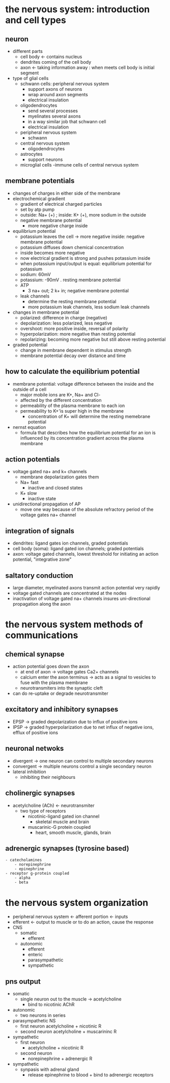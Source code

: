 # the nervous system: introduction and cell types

## neuron
- different parts
	- cell body <- contains nucleus
	- dendrites coming of the cell body
	- axon <- taking information away : when meets cell body is initial segment
- type of glial cells
	- schwann cells: peripheral nervous system
		- support axons of neurons
		- wrap around axon segments
		- electrical insulation
	- oligodendrocytes
		- send several processes
		- myelinates several axons
		- in a way similar job that schwann cell
		- electrical insulation
	- peripheral nervous system
		- schwann
	- central nervous system
		- oligodendrocytes
	- astrocytes
		- support neurons
	- microglial cells
		-immune cells of central nervous system

## membrane potentials

- changes of charges in either side of the membrane
- electrochemical gradient
	- gradient of electrical charged particles
	- set by atp pump
	- outside: Na+ (+) ; inside: K+ (+), more sodium in the outside
	- negative membrane potential
		- more negative charge inside
- equilibrium potential
	- potassium leaves the cell -> more negative inside: negative membrane potential
	- potassium diffuses down chemical concentration
	- inside becomes more negative
	- now electrical gradient is strong and pushes potassium inside
	- when potassium input/output is equal: equilibrium potential for potassium
	- sodium: 60mV
	- potassium: -90mV
. resting membrane potential
	- ATP
		- 3 na+ out; 2 k+ in; negative membrane potential
	- leak channels
		- determine the resting membrane potential
		- more potassium leak channels, less sodium leak channels
- changes in membrane potential
	- polarized: difference in charge (negative)
	- depolarization: less polarized, less negative
	- overshoot: more positive inside, reversal of polarity
	- hyperpolarization: more negative than resting potential
	- repolarizing: becoming more negative but still above resting potential
- graded potential
	- change in membrane dependent in stimulus strength
	- membrane potential decay over distance and time

## how to calculate the equilibrium potential
- membrane potential: voltage difference between the inside and the outside of a cell
	- major mobile ions are K+, Na+ and Cl-
	- affected by the different concentration
	- permeability of the plasma membrane to each ion
	- permeability to K+'is super high in the membrane
		- concentration of K+ will determine the resting memebrane potential
- nernst equation
	- formula that describes how the equilibrium potential for an ion is influenced by its concentration gradient across the plasma membrane

## action potentials
- voltage gated na+ and k+ channels
	- membrane depolarization gates them
	- Na+ fast
		- inactive and closed states
	- K+ slow
		- inactive state
- unidirectional propagation of AP
	- move one way because of the absolute refractory period of the voltage gates na+ channel

## integration of signals
- dendrites: ligand gates ion channels, graded potentials
- cell body (soma): ligand gated ion channels; graded potentials
- axon: voltage gated channels, lowest threshold for initiating an action potential, "integrative zone"

## saltatory conduction
- large diameter, myelinated axons transmit action potential very rapidly
- voltage gated channels are concentrated at the nodes
- inactivation of voltage gated na+ channels insures uni-directional propagation along the axon	

# the nervous system methods of communications

## chemical synapse
- action potential goes down the axon
	- at end of axon -> voltage gates Ca2+ channels
	- calcium enter the axon terminus -> acts as a signal to vesicles to fuse with the plasma membrane
	- neurotransmiters into the synaptic cleft
- can do re-uptake or degrade neurotransmiter

## excitatory and inhibitory synapses
- EPSP -> graded depolarization due to influx of positive ions
- IPSP -> graded hyperpolarization due to net influx of negative ions, efflux of positive ions

## neuronal netwoks
- divergent -> one neuron can control to multiple secondary neurons
- convergent -> multiple neurons control a single secondary neuron
- lateral inhibition
	- inhibiting their neighbours

## cholinergic synapses
- acetylcholine (ACh) <- neurotransmiter
	- two type of receptors
		- nicotinic-ligand gated ion channel
			- skeletal muscle and brain
		- muscarinic-G protein coupled
			- heart, smooth muscle, glands, brain

## adrenergic synapses (tyrosine based)
	- catecholamines
		- norepinephrine
		- epinephrine
	- receptor g-protein coupled
		- alpha
		- beta

# the nervous system organization
- peripheral nervous system <- afferent portion <- inputs
- efferent <- output to muscle or to do an action, cause the response
- CNS
	- somatic
		- efferent
	- autonomic
		- efferent
		- enteric
		- parasympathetic
		- sympathetic

## pns output
- somatic 
	- single neuron out to the muscle -> acetylcholine
		- bind to nicotinic AChR 
- autonomic
	- two neurons in series
- parasympathetic NS
	- first neuron acetylcholine + nicotinic R
	- second neuron acetylcholine + muscarininc R
- sympathetic
	- first neuron
		- acetylcholine + nicotinic R
	- second neuron
		- norepinephrine + adrenergic R
- sympathetic
	- synpasis with adrenal gland 
		- release epinephrine to blood + bind to adrenergic receptors
